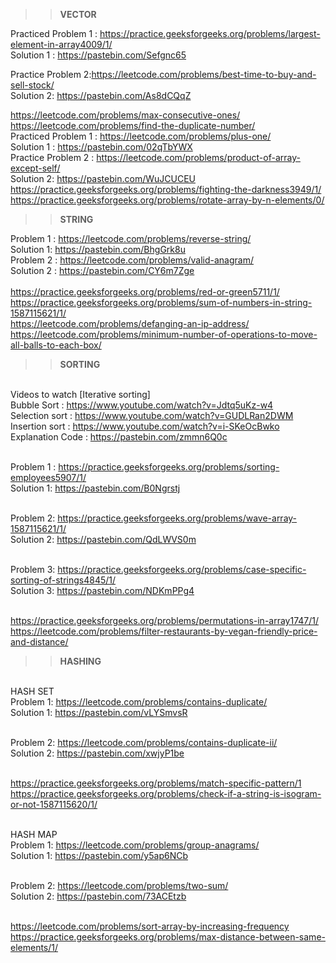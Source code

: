 >>**VECTOR** 

Practiced Problem 1 : https://practice.geeksforgeeks.org/problems/largest-element-in-array4009/1/</BR>
Solution 1 : https://pastebin.com/Sefgnc65</BR>

Practice Problem 2:https://leetcode.com/problems/best-time-to-buy-and-sell-stock/</BR>
Solution 2: https://pastebin.com/As8dCQqZ</BR>

https://leetcode.com/problems/max-consecutive-ones/
</BR>https://leetcode.com/problems/find-the-duplicate-number/
</BR>
Practiced Problem 1 : https://leetcode.com/problems/plus-one/
</BR>Solution 1 : https://pastebin.com/02qTbYWX
</BR>
Practice Problem 2 : https://leetcode.com/problems/product-of-array-except-self/
</BR>Solution 2: https://pastebin.com/WuJCUCEU
</BR>
https://practice.geeksforgeeks.org/problems/fighting-the-darkness3949/1/
</BR>https://practice.geeksforgeeks.org/problems/rotate-array-by-n-elements/0/
</BR>
>>**STRING**

Problem 1 : https://leetcode.com/problems/reverse-string/
</BR>Solution 1: https://pastebin.com/BhgGrk8u
</BR>
Problem 2 : https://leetcode.com/problems/valid-anagram/
</BR>Solution 2 : https://pastebin.com/CY6m7Zge
</BR>
</BR>https://practice.geeksforgeeks.org/problems/red-or-green5711/1/
</BR>https://practice.geeksforgeeks.org/problems/sum-of-numbers-in-string-1587115621/1/
</BR>https://leetcode.com/problems/defanging-an-ip-address/
</BR>https://leetcode.com/problems/minimum-number-of-operations-to-move-all-balls-to-each-box/
</BR>
>>**SORTING**

</BR>Videos to watch [Iterative sorting]
</BR>Bubble Sort : https://www.youtube.com/watch?v=Jdtq5uKz-w4
</BR>Selection sort : https://www.youtube.com/watch?v=GUDLRan2DWM
</BR>Insertion sort : https://www.youtube.com/watch?v=i-SKeOcBwko
</BR>Explanation Code : https://pastebin.com/zmmn6Q0c


</BR>Problem 1 : https://practice.geeksforgeeks.org/problems/sorting-employees5907/1/
</BR>Solution 1: https://pastebin.com/B0Ngrstj

</BR>Problem 2: https://practice.geeksforgeeks.org/problems/wave-array-1587115621/1/
</BR>Solution 2: https://pastebin.com/QdLWVS0m

</BR>Problem 3: https://practice.geeksforgeeks.org/problems/case-specific-sorting-of-strings4845/1/
</BR>Solution 3: https://pastebin.com/NDKmPPg4


</BR>https://practice.geeksforgeeks.org/problems/permutations-in-array1747/1/
</BR>https://leetcode.com/problems/filter-restaurants-by-vegan-friendly-price-and-distance/

>>**HASHING**

</BR>HASH SET
</BR>Problem 1: https://leetcode.com/problems/contains-duplicate/
</BR>Solution 1: https://pastebin.com/vLYSmvsR

</BR>Problem 2: https://leetcode.com/problems/contains-duplicate-ii/
</BR>Solution 2: https://pastebin.com/xwjyP1be

</BR>https://practice.geeksforgeeks.org/problems/match-specific-pattern/1
</BR>https://practice.geeksforgeeks.org/problems/check-if-a-string-is-isogram-or-not-1587115620/1/

</BR>HASH MAP
</BR>Problem 1: https://leetcode.com/problems/group-anagrams/
</BR>Solution 1: https://pastebin.com/y5ap6NCb

</BR>Problem 2: https://leetcode.com/problems/two-sum/
</BR>Solution 2: https://pastebin.com/73ACEtzb

</BR>https://leetcode.com/problems/sort-array-by-increasing-frequency
</BR>https://practice.geeksforgeeks.org/problems/max-distance-between-same-elements/1/
